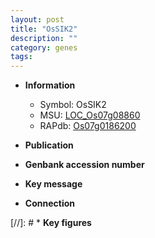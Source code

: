 ```yaml
---
layout: post
title: "OsSIK2"
description: ""
category: genes
tags: 
---
```


* **Information**  
    + Symbol: OsSIK2  
    + MSU: [LOC_Os07g08860](http://rice.uga.edu/cgi-bin/ORF_infopage.cgi?orf=LOC_Os07g08860)  
    + RAPdb: [Os07g0186200](http://rapdb.dna.affrc.go.jp/viewer/gbrowse_details/irgsp1?name=Os07g0186200)  

* **Publication**  

* **Genbank accession number**  

* **Key message**  

* **Connection**  

[//]: # * **Key figures**  


